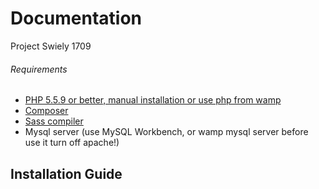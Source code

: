 # Documentation
Project Swiely 1709
###### Requirements
- [PHP 5.5.9 or better, manual installation or use php from wamp]()
- [Composer](https://getcomposer.org/)
- [Sass compiler](http://koala-app.com/)
- Mysql server (use MySQL Workbench, or wamp mysql server before use it turn off apache!)


## Installation Guide
